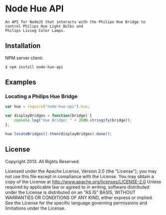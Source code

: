 # Node Hue API

	An API for NodeJS that interacts with the Philips Hue Bridge to control Philips Hue Light Bulbs and
	Philips Living Color Lamps.

## Installation

NPM server client:

```
$ npm install node-hue-api
```

## Examples

### Locating a Philips Hue Bridge

```js
var hue = require("node-hue-api").hue;

var displayBridges = function(bridge) {
	console.log("Hue Bridge: " + JSON.stringify(bridge));
};

hue.locateBridges().then(displayBridges).done();
```

## License
Copyright 2013. All Rights Reserved.

Licensed under the Apache License, Version 2.0 (the "License"); you may not use this file except in compliance with
the License. You may obtain a copy of the License at
<http://www.apache.org/licenses/LICENSE-2.0>
Unless required by applicable law or agreed to in writing, software distributed under the License is
distributed on an "AS IS" BASIS, WITHOUT WARRANTIES OR CONDITIONS OF ANY KIND, either express or implied.
See the License for the specific language governing permissions and limitations under the License.
